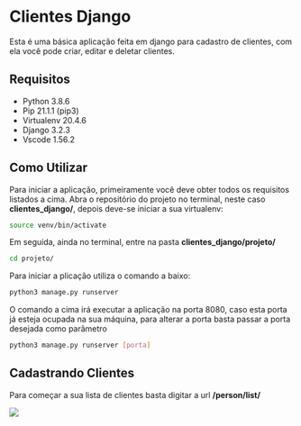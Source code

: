 # Clientes Django

Esta é uma básica aplicação feita em django para cadastro de clientes, com ela você pode criar, editar e deletar clientes.

## Requisitos 

- Python 3.8.6
- Pip 21.1.1 (pip3)
- Virtualenv 20.4.6
- Django 3.2.3
- Vscode 1.56.2


## Como Utilizar

Para iniciar a aplicação, primeiramente você deve obter todos os requisitos listados a cima. Abra o repositório do projeto no terminal, neste caso **clientes_django/**, depois deve-se iniciar a sua virtualenv:

~~~ Bash
source venv/bin/activate
~~~

Em seguida, ainda no terminal, entre na pasta **clientes_django/projeto/**

~~~ Bash
cd projeto/
~~~

Para iniciar a plicação utiliza o comando a baixo:

~~~ Bash
python3 manage.py runserver
~~~

O comando a cima irá executar a aplicação na porta 8080, caso esta porta já esteja ocupada na sua máquina, para alterar a porta basta passar a porta desejada como parâmetro 

~~~ Bash
python3 manage.py runserver [porta]
~~~

## Cadastrando Clientes

Para começar a sua lista de clientes basta digitar a url **/person/list/**

<img src="imagens/person-list.png">
